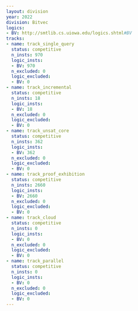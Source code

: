 ```yaml
---
layout: division
year: 2022
division: Bitvec
logics: 
- BV: http://smtlib.cs.uiowa.edu/logics.shtml#BV
tracks:
- name: track_single_query
  status: competitive
  n_insts: 970
  logic_insts:
  - BV: 970
  n_excluded: 0
  logic_excluded:
  - BV: 0
- name: track_incremental
  status: competitive
  n_insts: 18
  logic_insts:
  - BV: 18
  n_excluded: 0
  logic_excluded:
  - BV: 0
- name: track_unsat_core
  status: competitive
  n_insts: 362
  logic_insts:
  - BV: 362
  n_excluded: 0
  logic_excluded:
  - BV: 0
- name: track_proof_exhibition
  status: competitive
  n_insts: 2660
  logic_insts:
  - BV: 2660
  n_excluded: 0
  logic_excluded:
  - BV: 0
- name: track_cloud
  status: competitive
  n_insts: 0
  logic_insts:
  - BV: 0
  n_excluded: 0
  logic_excluded:
  - BV: 0
- name: track_parallel
  status: competitive
  n_insts: 0
  logic_insts:
  - BV: 0
  n_excluded: 0
  logic_excluded:
  - BV: 0
---
```


